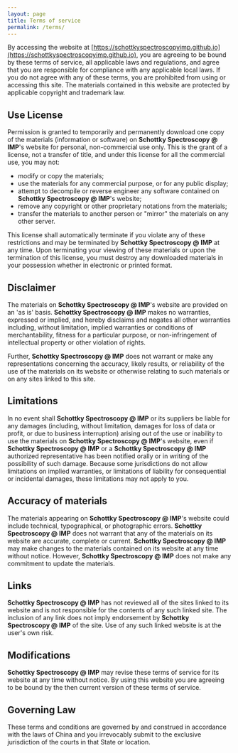 ```yaml
---
layout: page
title: Terms of service
permalink: /terms/
---
```


By accessing the website at [https://schottkyspectroscopyimp.github.io](https://schottkyspectroscopyimp.github.io), you are agreeing to be bound by these terms of service, all applicable laws and regulations, and agree that you are responsible for compliance with any applicable local laws. If you do not agree with any of these terms, you are prohibited from using or accessing this site. The materials contained in this website are protected by applicable copyright and trademark law.

## Use License
Permission is granted to temporarily and permanently download one copy of the materials (information or software) on <b>Schottky Spectroscopy @ IMP</b>'s website for personal, non-commercial use only. This is the grant of a license, not a transfer of title, and under this license for all the commercial use, you may not:<br/>
* modify or copy the materials;
* use the materials for any commercial purpose, or for any public display;
* attempt to decompile or reverse engineer any software contained on <b>Schottky Spectroscopy @ IMP</b>'s website;
* remove any copyright or other proprietary notations from the materials; 
* transfer the materials to another person or "mirror" the materials on any other server.

This license shall automatically terminate if you violate any of these restrictions and may be terminated by <b>Schottky Spectroscopy @ IMP</b> at any time. Upon terminating your viewing of these materials or upon the termination of this license, you must destroy any downloaded materials in your possession whether in electronic or printed format.

## Disclaimer

The materials on <b>Schottky Spectroscopy @ IMP</b>'s website are provided on an 'as is' basis. <b>Schottky Spectroscopy @ IMP</b> makes no warranties, expressed or implied, and hereby disclaims and negates all other warranties including, without limitation, implied warranties or conditions of merchantability, fitness for a particular purpose, or non-infringement of intellectual property or other violation of rights.

Further, <b>Schottky Spectroscopy @ IMP</b> does not warrant or make any representations concerning the accuracy, likely results, or reliability of the use of the materials on its website or otherwise relating to such materials or on any sites linked to this site.

## Limitations

In no event shall <b>Schottky Spectroscopy @ IMP</b> or its suppliers be liable for any damages (including, without limitation, damages for loss of data or profit, or due to business interruption) arising out of the use or inability to use the materials on <b>Schottky Spectroscopy @ IMP</b>'s website, even if <b>Schottky Spectroscopy @ IMP</b> or a <b>Schottky Spectroscopy @ IMP</b> authorized representative has been notified orally or in writing of the possibility of such damage. Because some jurisdictions do not allow limitations on implied warranties, or limitations of liability for consequential or incidental damages, these limitations may not apply to you.

## Accuracy of materials

The materials appearing on <b>Schottky Spectroscopy @ IMP</b>'s website could include technical, typographical, or photographic errors. <b>Schottky Spectroscopy @ IMP</b> does not warrant that any of the materials on its website are accurate, complete or current. <b>Schottky Spectroscopy @ IMP</b> may make changes to the materials contained on its website at any time without notice. However, <b>Schottky Spectroscopy @ IMP</b> does not make any commitment to update the materials.

## Links

<b>Schottky Spectroscopy @ IMP</b> has not reviewed all of the sites linked to its website and is not responsible for the contents of any such linked site. The inclusion of any link does not imply endorsement by <b>Schottky Spectroscopy @ IMP</b> of the site. Use of any such linked website is at the user's own risk.

## Modifications

<b>Schottky Spectroscopy @ IMP</b> may revise these terms of service for its website at any time without notice. By using this website you are agreeing to be bound by the then current version of these terms of service.

## Governing Law

These terms and conditions are governed by and construed in accordance with the laws of China and you irrevocably submit to the exclusive jurisdiction of the courts in that State or location.
